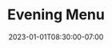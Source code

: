 ---
title: 'Evening Menu'
date: 2023-01-01T08:30:00-07:00
draft: false
menu:
  - courseTitle: "Amuse Bouche"
    items:
      - name: "Beetroot Gazpacho Shooter"
        description: "Chilled beetroot soup with a dollop of creme fraiche."
  - courseTitle: "First Course"
    items:
      - name: "Pan-Seared Scallops"
        description: "Seared scallops with pea puree, crispy prosciutto, and balsamic glaze."
  - courseTitle: "Second Course"
    items:
      - name: "Duck Breast with Cherry Sauce"
        description: "Seared duck breast served with a sweet and tart cherry sauce, roasted Brussels sprouts, and potato gratin."
  - courseTitle: "Palate Cleanser"
    items:
      - name: "Lemon Sorbet"
        description: "Light and refreshing lemon sorbet to cleanse the palate before the main course."
  - courseTitle: "Main Course"
    items:
      - name: "Filet Mignon with Truffle Mashed Potatoes"
        description: "Tenderloin steak cooked to perfection, served with creamy truffle mashed potatoes and seasonal vegetables."
  - courseTitle: "Dessert"
    items:
      - name: "Deconstructed Cheesecake"
        description: "A delightful twist on classic cheesecake, featuring a graham cracker crumble base, creamy ricotta filling, and a tart berry compote."
---
